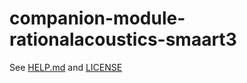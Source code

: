 # companion-module-rationalacoustics-smaart3

See [HELP.md](./companion/HELP.md) and [LICENSE](./LICENSE)
